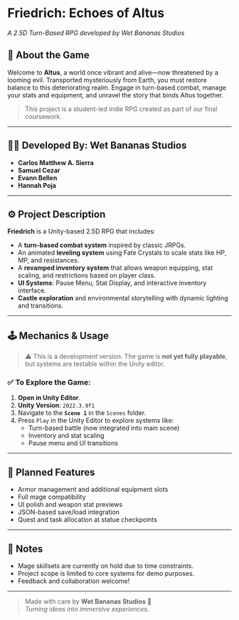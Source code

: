 # Friedrich: Echoes of Altus  
*A 2.5D Turn-Based RPG developed by Wet Bananas Studios*

## 🌴 About the Game
Welcome to **Altus**, a world once vibrant and alive—now threatened by a looming evil. Transported mysteriously from Earth, you must restore balance to this deteriorating realm. Engage in turn-based combat, manage your stats and equipment, and unravel the story that binds Altus together.

> This project is a student-led indie RPG created as part of our final coursework.

---

## 👨‍💻 Developed By: Wet Bananas Studios
- **Carlos Matthew A. Sierra**  
- **Samuel Cezar**  
- **Evann Bellen**  
- **Hannah Poja**

---

## ⚙️ Project Description
**Friedrich** is a Unity-based 2.5D RPG that includes:
- A **turn-based combat system** inspired by classic JRPGs.
- An animated **leveling system** using Fate Crystals to scale stats like HP, MP, and resistances.
- A **revamped inventory system** that allows weapon equipping, stat scaling, and restrictions based on player class.
- **UI Systems**: Pause Menu, Stat Display, and interactive inventory interface.
- **Castle exploration** and environmental storytelling with dynamic lighting and transitions.

---

## 🕹️ Mechanics & Usage

> ⚠️ This is a development version. The game is **not yet fully playable**, but systems are testable within the Unity editor.

### ✅ To Explore the Game:
1. **Open in Unity Editor**.
2. **Unity Version**: `2022.3.9f1`
3. Navigate to the **`Scene 1`** in the `Scenes` folder.
4. Press `Play` in the Unity Editor to explore systems like:
   - Turn-based battle (now integrated into main scene)
   - Inventory and stat scaling
   - Pause menu and UI transitions

---

## 🔧 Planned Features
- Armor management and additional equipment slots
- Full mage compatibility
- UI polish and weapon stat previews
- JSON-based save/load integration
- Quest and task allocation at statue checkpoints

---

## 📌 Notes
- Mage skillsets are currently on hold due to time constraints.
- Project scope is limited to core systems for demo purposes.
- Feedback and collaboration welcome!

---

> Made with care by **Wet Bananas Studios** 🍌  
> *Turning ideas into immersive experiences.*
